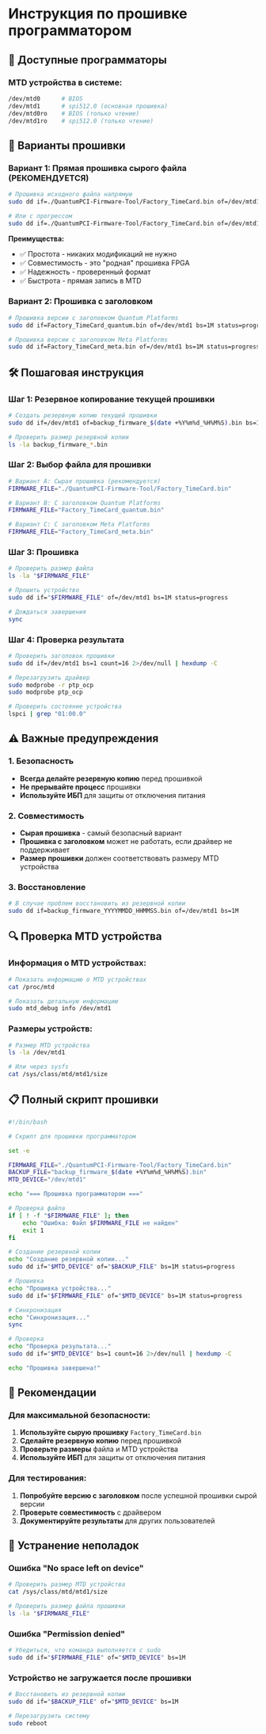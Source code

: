 # Инструкция по прошивке программатором

## 🔧 Доступные программаторы

### MTD устройства в системе:
```bash
/dev/mtd0      # BIOS
/dev/mtd1      # spi512.0 (основная прошивка)
/dev/mtd0ro    # BIOS (только чтение)
/dev/mtd1ro    # spi512.0 (только чтение)
```

## 🎯 Варианты прошивки

### Вариант 1: Прямая прошивка сырого файла (РЕКОМЕНДУЕТСЯ)

```bash
# Прошивка исходного файла напрямую
sudo dd if=./QuantumPCI-Firmware-Tool/Factory_TimeCard.bin of=/dev/mtd1 bs=1M

# Или с прогрессом
sudo dd if=./QuantumPCI-Firmware-Tool/Factory_TimeCard.bin of=/dev/mtd1 bs=1M status=progress
```

**Преимущества:**
- ✅ Простота - никаких модификаций не нужно
- ✅ Совместимость - это "родная" прошивка FPGA
- ✅ Надежность - проверенный формат
- ✅ Быстрота - прямая запись в MTD

### Вариант 2: Прошивка с заголовком

```bash
# Прошивка версии с заголовком Quantum Platforms
sudo dd if=Factory_TimeCard_quantum.bin of=/dev/mtd1 bs=1M status=progress

# Прошивка версии с заголовком Meta Platforms
sudo dd if=Factory_TimeCard_meta.bin of=/dev/mtd1 bs=1M status=progress
```

## 🛠️ Пошаговая инструкция

### Шаг 1: Резервное копирование текущей прошивки

```bash
# Создать резервную копию текущей прошивки
sudo dd if=/dev/mtd1 of=backup_firmware_$(date +%Y%m%d_%H%M%S).bin bs=1M

# Проверить размер резервной копии
ls -la backup_firmware_*.bin
```

### Шаг 2: Выбор файла для прошивки

```bash
# Вариант A: Сырая прошивка (рекомендуется)
FIRMWARE_FILE="./QuantumPCI-Firmware-Tool/Factory_TimeCard.bin"

# Вариант B: С заголовком Quantum Platforms
FIRMWARE_FILE="Factory_TimeCard_quantum.bin"

# Вариант C: С заголовком Meta Platforms
FIRMWARE_FILE="Factory_TimeCard_meta.bin"
```

### Шаг 3: Прошивка

```bash
# Проверить размер файла
ls -la "$FIRMWARE_FILE"

# Прошить устройство
sudo dd if="$FIRMWARE_FILE" of=/dev/mtd1 bs=1M status=progress

# Дождаться завершения
sync
```

### Шаг 4: Проверка результата

```bash
# Проверить заголовок прошивки
sudo dd if=/dev/mtd1 bs=1 count=16 2>/dev/null | hexdump -C

# Перезагрузить драйвер
sudo modprobe -r ptp_ocp
sudo modprobe ptp_ocp

# Проверить состояние устройства
lspci | grep "01:00.0"
```

## ⚠️ Важные предупреждения

### 1. Безопасность
- **Всегда делайте резервную копию** перед прошивкой
- **Не прерывайте процесс** прошивки
- **Используйте ИБП** для защиты от отключения питания

### 2. Совместимость
- **Сырая прошивка** - самый безопасный вариант
- **Прошивка с заголовком** может не работать, если драйвер не поддерживает
- **Размер прошивки** должен соответствовать размеру MTD устройства

### 3. Восстановление
```bash
# В случае проблем восстановить из резервной копии
sudo dd if=backup_firmware_YYYYMMDD_HHMMSS.bin of=/dev/mtd1 bs=1M
```

## 🔍 Проверка MTD устройства

### Информация о MTD устройствах:
```bash
# Показать информацию о MTD устройствах
cat /proc/mtd

# Показать детальную информацию
sudo mtd_debug info /dev/mtd1
```

### Размеры устройств:
```bash
# Размер MTD устройства
ls -la /dev/mtd1

# Или через sysfs
cat /sys/class/mtd/mtd1/size
```

## 📋 Полный скрипт прошивки

```bash
#!/bin/bash

# Скрипт для прошивки программатором

set -e

FIRMWARE_FILE="./QuantumPCI-Firmware-Tool/Factory_TimeCard.bin"
BACKUP_FILE="backup_firmware_$(date +%Y%m%d_%H%M%S).bin"
MTD_DEVICE="/dev/mtd1"

echo "=== Прошивка программатором ==="

# Проверка файла
if [ ! -f "$FIRMWARE_FILE" ]; then
    echo "Ошибка: Файл $FIRMWARE_FILE не найден"
    exit 1
fi

# Создание резервной копии
echo "Создание резервной копии..."
sudo dd if="$MTD_DEVICE" of="$BACKUP_FILE" bs=1M status=progress

# Прошивка
echo "Прошивка устройства..."
sudo dd if="$FIRMWARE_FILE" of="$MTD_DEVICE" bs=1M status=progress

# Синхронизация
echo "Синхронизация..."
sync

# Проверка
echo "Проверка результата..."
sudo dd if="$MTD_DEVICE" bs=1 count=16 2>/dev/null | hexdump -C

echo "Прошивка завершена!"
```

## 🎯 Рекомендации

### Для максимальной безопасности:
1. **Используйте сырую прошивку** `Factory_TimeCard.bin`
2. **Сделайте резервную копию** перед прошивкой
3. **Проверьте размеры** файла и MTD устройства
4. **Используйте ИБП** для защиты от отключения питания

### Для тестирования:
1. **Попробуйте версию с заголовком** после успешной прошивки сырой версии
2. **Проверьте совместимость** с драйвером
3. **Документируйте результаты** для других пользователей

## 🔧 Устранение неполадок

### Ошибка "No space left on device"
```bash
# Проверить размер MTD устройства
cat /sys/class/mtd/mtd1/size

# Проверить размер файла прошивки
ls -la "$FIRMWARE_FILE"
```

### Ошибка "Permission denied"
```bash
# Убедиться, что команда выполняется с sudo
sudo dd if="$FIRMWARE_FILE" of="$MTD_DEVICE" bs=1M
```

### Устройство не загружается после прошивки
```bash
# Восстановить из резервной копии
sudo dd if="$BACKUP_FILE" of="$MTD_DEVICE" bs=1M

# Перезагрузить систему
sudo reboot
```
